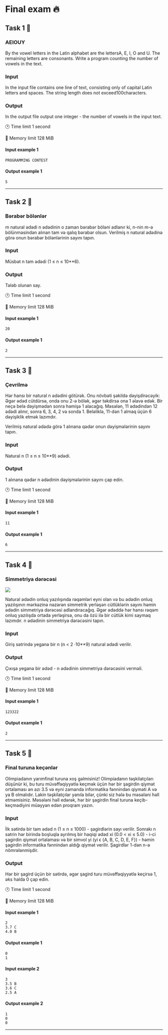 # Final exam 🔥


## Task 1 🎯

### AEIOUY

By the vowel letters in the Latin alphabet are the lettersA, E, I, O and U. The remaining letters are consonants. Write a program counting the number of vowels in the text.

### Input
In the input file contains one line of text, consisting only of capital Latin letters and spaces. The string length does not exceed100characters.

### Output
In the output file output one integer - the number of vowels in the input text.

:clock2: Time limit 1 second

:floppy_disk: Memory limit 128 MiB

#### Input example 1

    PROGRAMMING CONTEST


#### Output example 1

    5

---

## Task 2 🎯

### Bərabər bölənlər

m natural ədədi n ədədinin o zaman bərabər böləni adlanır ki, n-nin m-ə bölünməsindən alınan tam və qalıq bərabər olsun. Verilmiş n natural ədədinə görə onun bərabər bölənlərinin sayını tapın.

### Input
Müsbət n tam ədədi (1 ≤ n ≤ 10**6).

### Output
Tələb olunan say.

:clock2: Time limit 1 second

:floppy_disk: Memory limit 128 MiB

#### Input example 1

    20


#### Output example 1

    2

---

## Task 3 🎯

### Çevrilmə
Hər hansı bir natural n ədədini götürək. Onu növbəti şəkildə dəyişdirəcəyik: Əgər ədəd cütdürsə, onda onu 2-ə bölək, əgər təkdirsə ona 1 əlavə edək. Bir neçə belə dəyişmədən sonra həmişə 1 alacağıq. Məsələn, 11 ədədindən 12 ədədi alınır, sonra 6, 3, 4, 2 və sonda 1. Beləliklə, 11-dən 1 almaq üçün 6 dəyişiklik etmək lazımdır.

Verilmiş natural ədədə görə 1 alınana qədər onun dəyişmələrinin sayını tapın.

### Input
Natural n (1 ≤ n ≤ 10**9) ədədi.
### Output
1 alınana qədər n ədədinin dəyişmələrinin sayını çap edin.

:clock2: Time limit 1 second

:floppy_disk: Memory limit 128 MiB

#### Input example 1

    11


#### Output example 1

    6

---

## Task 4 🎯

### Simmetriya dərəcəsi

<img src="https://static.e-olymp.com/content/33/336c5993b57c1430557b158144fe11c7d4f6d250.gif"/>

Natural ədədin onluq yazılışında rəqəmləri eyni olan və bu ədədin onluq yazılışının mərkəzinə nəzərən simmetrik yerləşən cütlüklərin sayını həmin ədədin simmetriya dərəcəsi adlandıracağıq. Əgər ədəddə hər hansı rəqəm onluq yazılışda ortada yerləşirsə, onu da özü ilə bir cütlük kimi saymaq lazımdır. n ədədinin simmetriya dərəcəsini tapın.

### Input
Giriş sətrində yeganə bir n (n < 2 ·10**9) natural ədədi verilir.


### Output
Çıxışa yeganə bir ədəd - n ədədinin simmetriya dərəcəsini verməli.

:clock2: Time limit 1 second

:floppy_disk: Memory limit 128 MiB

#### Input example 1

    123322



#### Output example 1

    2

---

## Task 5 🎯

### Final turuna keçənlər

Olimpiadanın yarımfinal turuna xoş gəlmisiniz! Olimpiadanın təşkilatçıları düşünür ki, bu turu müvəffəqiyyətlə keçmək üçün hər bir şagirdin qiymət ortalaması ən azı 3.5 və eyni zamanda informatika fənnindən qiyməti A və ya B olmalıdır. Lakin təşkilatçılar yanıla bilər, çünki siz hələ bu məsələni həll etməmisiniz. Məsələni həll edərək, hər bir şagirdin final turuna keçib-keçmədiyini müəyyən edən proqram yazın.



### Input
İlk sətirdə bir tam ədəd n (1 ≤ n ≤ 1000) - şagirdlərin sayı verilir. Sonrakı n sətrin hər birində boşluqla ayrılmış bir həqiqi ədəd xi (0.0 < xi ≤ 5.0) - i-ci şagirdin qiymət ortalaması və bir simvol yi (yi ϵ {A, B, C, D, E, F}) - həmin şagirdin informatika fənnindən aldığı qiymət verilir. Şagirdlər 1-dən n-ə nömrələnmişdir.


### Output
Hər bir şagird üçün bir sətirdə, əgər şagird turu müvəffəqiyyətlə keçirsə 1, əks halda 0 çap edin.

:clock2: Time limit 1 second

:floppy_disk: Memory limit 128 MiB

#### Input example 1

    2
    3.7 C
    4.0 B



#### Output example 1

    0
    1


#### Input example 2

    3
    3.5 B
    3.6 C
    2.5 A



#### Output example 2

    1
    0
    0

---
